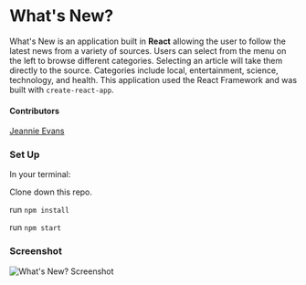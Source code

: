 # What's New?

What's New is an application built in **React** allowing the user to follow the latest news from a variety of sources. Users can select from the menu on the left to browse different categories. Selecting an article will take them directly to the source. Categories include local, entertainment, science, technology, and health. This application used the React Framework and was built with `create-react-app`.

#### Contributors
[Jeannie Evans](https://github.com/jmevans0211)

### Set Up

In your terminal:

  Clone down this repo.

  run `npm install`

  run `npm start`

### Screenshot

![What's New? Screenshot](./screencapture-localhost-3000-2019-10-06-21_08_05.png)


